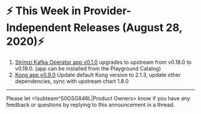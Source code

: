 # :zap: This Week in Provider-Independent Releases (August 28, 2020):zap:

1. [Strimzi Kafka Operator app v0.1.0](https://github.com/giantswarm/strimzi-kafka-operator-app/blob/master/CHANGELOG.md#010---2020-08-14) upgrades to upstream from v0.18.0 to v0.19.0. (app can be installed from the Playground Catalog)
2. [Kong app v0.9.0](https://github.com/giantswarm/kong-app/blob/v0.9.0/CHANGELOG.md#090---2020-08-25) Update default Kong version to 2.1.3, update other dependencies, sync with upstream chart 1.8.0

---
Please let <!subteam^S0GSG846L|Product Owners> know if you have any feedback or questions by replying to this announcement in a thread.
